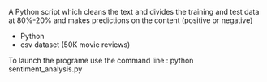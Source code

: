 A Python script which cleans the text and divides the training and test data at 80%-20% and makes predictions on the content (positive or negative)

- Python
- csv dataset (50K movie reviews)

To launch the programe use the command line :
python sentiment_analysis.py
